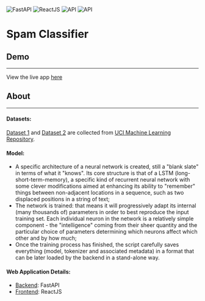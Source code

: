 ![FastAPI](https://img.shields.io/badge/Backend-FastAPI-green)
![ReactJS](https://img.shields.io/badge/Frontend-ReactJS-blue)
![API](https://img.shields.io/badge/API-TensorFlow-orange)
![API](https://img.shields.io/badge/Model-Keras-darkgreen)

# Spam Classifier

## Demo
<hr/>

View the live app [here](https://spamham.netlify.app)

## About
<hr/>

#### Datasets: 
[Dataset 1](https://archive.ics.uci.edu/ml/datasets/SMS+Spam+Collection) and [Dataset 2](https://archive.ics.uci.edu/ml/datasets/YouTube+Spam+Collection) are collected from [UCI Machine Learning Repository](https://archive.ics.uci.edu/ml/index.php).

#### Model:
- A specific architecture of a neural network is created, still a "blank slate" in terms of what it "knows". Its core structure is that of a LSTM (long-short-term-memory), a specific kind of recurrent neural network with some clever modifications aimed at enhancing its ability to "remember" things between non-adjacent locations in a sequence, such as two displaced positions in a string of text;
- The network is trained: that means it will progressively adapt its internal (many thousands of) parameters in order to best reproduce the input training set. Each individual neuron in the network is a relatively simple component - the "intelligence" coming from their sheer quantity and the particular choice of parameters determining which neurons affect which other and by how much;
- Once the training process has finished, the script carefully saves everything (model, tokenizer and associated metadata) in a format that can be later loaded by the backend in a stand-alone way.

#### Web Application Details:
- [Backend](https://github.com/RohanKaran/spam-classifier): FastAPI 
- [Frontend](https://github.com/RohanKaran/spam-cls-frontend): ReactJS

